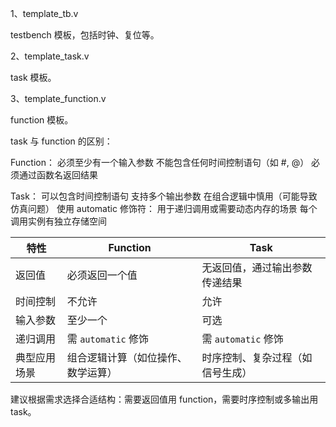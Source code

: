 1、template_tb.v

testbench 模板，包括时钟、复位等。

2、template_task.v

task 模板。

3、template_function.v

function 模板。










task 与 function 的区别：

​​Function​​：
必须至少有一个输入参数
不能包含任何时间控制语句（如 #, @）
必须通过函数名返回结果

​​Task​​：
可以包含时间控制语句
支持多个输出参数
在组合逻辑中慎用（可能导致仿真问题）
使用 automatic 修饰符：
用于递归调用或需要动态内存的场景
每个调用实例有独立存储空间

| 特性         | Function                      | Task                          |
|--------------|-------------------------------|-------------------------------|
| 返回值       | 必须返回一个值                | 无返回值，通过输出参数传递结果 |
| 时间控制     | 不允许                        | 允许                          |
| 输入参数     | 至少一个                      | 可选                          |
| 递归调用     | 需 `automatic` 修饰           | 需 `automatic` 修饰           |
| 典型应用场景 | 组合逻辑计算（如位操作、数学运算） | 时序控制、复杂过程（如信号生成） |

建议根据需求选择合适结构：需要返回值用 function，需要时序控制或多输出用 task。